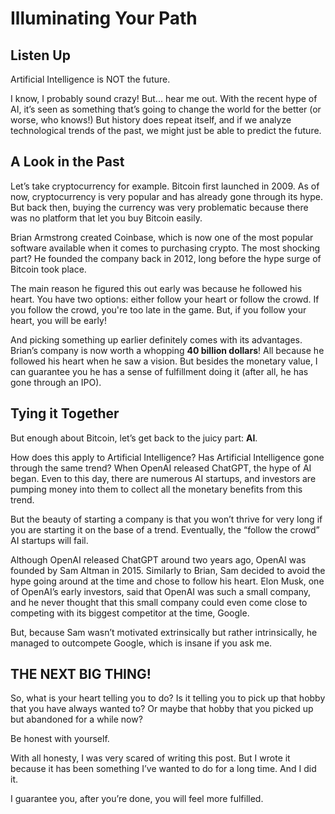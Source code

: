 # Illuminating Your Path

## Listen Up

Artificial Intelligence is NOT the future.  

I know, I probably sound crazy! But... hear me out. With the recent hype of AI, it’s seen as something that’s going to change the world for the better (or worse, who knows!) But history does repeat itself, and if we analyze technological trends of the past, we might just be able to predict the future.

## A Look in the Past

Let’s take cryptocurrency for example. Bitcoin first launched in 2009. As of now, cryptocurrency is very popular and has already gone through its hype. But back then, buying the currency was very problematic because there was no platform that let you buy Bitcoin easily.  

Brian Armstrong created Coinbase, which is now one of the most popular software available when it comes to purchasing crypto. The most shocking part? He founded the company back in 2012, long before the hype surge of Bitcoin took place.  

The main reason he figured this out early was because he followed his heart. You have two options: either follow your heart or follow the crowd. If you follow the crowd, you're too late in the game. But, if you follow your heart, you will be early!  

And picking something up earlier definitely comes with its advantages. Brian’s company is now worth a whopping **40 billion dollars**! All because he followed his heart when he saw a vision. But besides the monetary value, I can guarantee you he has a sense of fulfillment doing it (after all, he has gone through an IPO).  

## Tying it Together

But enough about Bitcoin, let’s get back to the juicy part: **AI**.  

How does this apply to Artificial Intelligence? Has Artificial Intelligence gone through the same trend? When OpenAI released ChatGPT, the hype of AI began. Even to this day, there are numerous AI startups, and investors are pumping money into them to collect all the monetary benefits from this trend.  

But the beauty of starting a company is that you won’t thrive for very long if you are starting it on the base of a trend. Eventually, the “follow the crowd” AI startups will fail.  

Although OpenAI released ChatGPT around two years ago, OpenAI was founded by Sam Altman in 2015. Similarly to Brian, Sam decided to avoid the hype going around at the time and chose to follow his heart. Elon Musk, one of OpenAI’s early investors, said that OpenAI was such a small company, and he never thought that this small company could even come close to competing with its biggest competitor at the time, Google.  

But, because Sam wasn’t motivated extrinsically but rather intrinsically, he managed to outcompete Google, which is insane if you ask me.  

## THE NEXT BIG THING!

So, what is your heart telling you to do? Is it telling you to pick up that hobby that you have always wanted to? Or maybe that hobby that you picked up but abandoned for a while now?  

Be honest with yourself.  

With all honesty, I was very scared of writing this post. But I wrote it because it has been something I’ve wanted to do for a long time. And I did it.  

I guarantee you, after you’re done, you will feel more fulfilled.  
